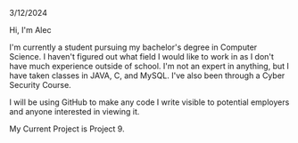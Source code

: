 3/12/2024

Hi, I'm Alec

I'm currently a student pursuing my bachelor's degree in Computer Science.
I haven't figured out what field I would like to work in as I don't have much experience outside of school.
I'm not an expert in anything, but I have taken classes in JAVA, C, and MySQL. I've also been through a Cyber Security Course.

I will be using GitHub to make any code I write visible to potential employers and anyone interested in viewing it.

My Current Project is Project 9.

